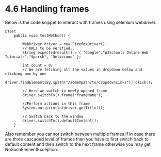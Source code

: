 # 4.6 Handling frames

Below is the code snippet to interact with frames using selenium webdriver.

```text
@Test
    public void testMethod() {

        WebDriver driver = new FirefoxDriver();
        // URLs to be verified..
        String expectedresult[] = { "Google","W3Schools Online Web Tutorials","Sparsh", "Delicious" };

        int count = 0;
        // We are fetching all the values in dropdown below and clicking one by one
        driver.findElement(By.xpath("/someXpath/to/dropdownLinks")).click();

        // Here we switch to newly opened frame
        driver.switchTo().frame("frameName");

        //Perform actions in this frame
        System.out.println(driver.getTitle());    

        // Switch back to the window
        driver.switchTo().defaultContent();
    }
```

Also remember you cannot switch between multiple frames.If in case there are three cascaded level of frames then you have to first switch back to default content and then switch to the next frame otherwise you may get NoSuchElementException.

